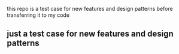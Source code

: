 this repo is a test case for new features and design patterns before transferring it to my code

## just a test case for new features and design patterns

